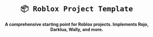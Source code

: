 <div align="center">

# `📦 Roblox Project Template`

**A comprehensive starting point for Roblox projects. Implements Rojo, Darklua, Wally, and more.**

</div>
